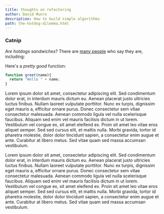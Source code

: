 ```yaml
---
title: thoughts on refactoring
author: David Munro
description: How to build simple algorithms
path: the-hotdog-dilemma.html
---
```


### Catnip

*Are hotdogs sandwiches*? There are [many people](https://en.wikipedia.org/wiki/Weasel_word) who say they are, including:

Here's a *pretty good* function:

``` js
function greet(name){
  return "Hello " + name;
}
```

Lorem ipsum dolor sit amet, consectetur adipiscing elit. Sed condimentum dolor erat, in interdum mauris dictum eu. Aenean placerat justo ultricies luctus finibus. Nullam laoreet vulputate porttitor. Nunc ex turpis, dignissim eget mauris a, efficitur ornare purus. Donec consectetur sem vitae consectetur malesuada. Aenean commodo ligula vel nulla scelerisque faucibus. Aliquam sed enim vel mauris facilisis dictum in ut lorem. Vestibulum vel congue ex, sit amet eleifend ex. Proin sit amet leo vitae eros aliquet semper. Sed sed cursus elit, et mattis nulla. Morbi gravida, tortor id pharetra molestie, dolor dolor tincidunt sapien, a consectetur enim augue et ante. Curabitur at libero metus. Sed vitae quam sed massa accumsan vestibulum.

Lorem ipsum dolor sit amet, consectetur adipiscing elit. Sed condimentum dolor erat, in interdum mauris dictum eu. Aenean placerat justo ultricies luctus finibus. Nullam laoreet vulputate porttitor. Nunc ex turpis, dignissim eget mauris a, efficitur ornare purus. Donec consectetur sem vitae consectetur malesuada. Aenean commodo ligula vel nulla scelerisque faucibus. Aliquam sed enim vel mauris facilisis dictum in ut lorem. Vestibulum vel congue ex, sit amet eleifend ex. Proin sit amet leo vitae eros aliquet semper. Sed sed cursus elit, et mattis nulla. Morbi gravida, tortor id pharetra molestie, dolor dolor tincidunt sapien, a consectetur enim augue et ante. Curabitur at libero metus. Sed vitae quam sed massa accumsan vestibulum.